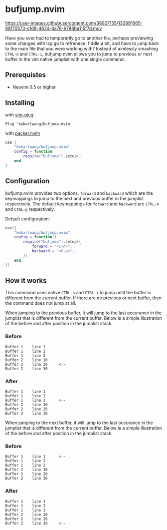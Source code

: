 # bufjump.nvim

https://user-images.githubusercontent.com/38927155/132891665-88f70573-c1d8-462d-8a76-9786ba115f7d.mov

Have you ever had to temporarily go to another file, perhaps previewing some changes with lsp go to refrenece, fiddle a bit, and have to jump back to the main file that you were working with? Instead of aimlessly smashing `CTRL-o` and `CTRL-i`, bufjump.nvim allows you to jump to previous or next buffer in the vim native jumplist with one single command.


## Prerequistes

- Neovim 0.5 or higher

## Installing

with [vim-plug](https://github.com/junegunn/vim-plug)

```viml
Plug 'kwkarlwang/bufjump.nvim'
```

with [packer.nvim](https://github.com/wbthomason/packer.nvim)

```lua
use {
    "kwkarlwang/bufjump.nvim",
    config = function
        require("bufjump").setup()
    end
}
```

## Configuration

bufjump.nvim provides two options, `forward` and `backward` which are the keymappings to jump to the next and previous buffer in the jumplist respectively. The default keymappings for `forward` and `backward` are `CTRL-n` and `CTRL-p` respectively.

Default configuration:

```lua
use({
    "kwkarlwang/bufjump.nvim",
    config = function()
        require("bufjump").setup({
            forward = "<C-n>",
            backward = "<C-p>",
        })
    end,
})

```

## How it works

This command uses native `CTRL-o` and `CTRL-i` to jump until the buffer is different from the current buffer. If there are no previous or next buffer, then the command does not jump at all.

When jumping to the previous buffer, it will jump to the last occurance in the jumplist that is different from the current buffer. Below is a simple illustration of the before and after position in the jumplist stack.

### Before

```
Buffer 1    line 1
Buffer 1    line 2
Buffer 1    line 3
Buffer 2    line 10
Buffer 2    line 20     <--
Buffer 2    line 30
```

### After

```
Buffer 1    line 1
Buffer 1    line 2
Buffer 1    line 3      <--
Buffer 2    line 10
Buffer 2    line 20
Buffer 2    line 30
```

When jumping to the next buffer, it will jump to the last occurance in the jumplist that is different from the current buffer. Below is a simple illustration of the before and after position in the jumplist stack.

### Before

```
Buffer 1    line 1      <--
Buffer 1    line 2
Buffer 1    line 3
Buffer 2    line 10
Buffer 2    line 20
Buffer 2    line 30
```

### After

```
Buffer 1    line 1
Buffer 1    line 2
Buffer 1    line 3
Buffer 2    line 10
Buffer 2    line 20
Buffer 2    line 30     <--
```
